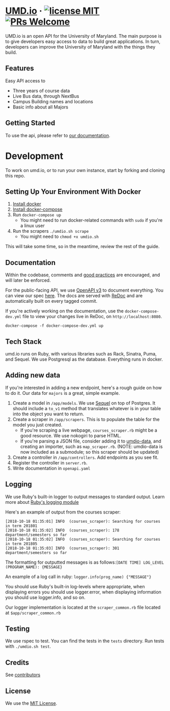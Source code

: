 # [UMD.io](http://umd.io/) &middot; [![license MIT](https://img.shields.io/github/license/mashape/apistatus.svg)](./LICENSE) [![PRs Welcome](https://img.shields.io/badge/PRs-welcome-brightgreen.svg)](README.md#Development)

UMD.io is an open API for the University of Maryland. The main purpose is to give developers easy access to data to build great applications. In turn, developers can improve the University of Maryland with the things they build.

## Features

Easy API access to

- Three years of course data
- Live Bus data, through NextBus
- Campus Building names and locations
- Basic info about all Majors

## Getting Started

To use the api, please refer to [our documentation](https://beta.umd.io).

# Development

To work on umd.io, or to run your own instance, start by forking and cloning this repo.

## Setting Up Your Environment With Docker

1. [Install docker](https://docs.docker.com/engine/installation/)
2. [Install docker-compose](https://docs.docker.com/compose/install/)
3. Run `docker-compose up`
   - You might need to run docker-related commands with `sudo` if you're a linux user
4. Run the scrapers `./umdio.sh scrape`
   - You might need to `chmod +x umdio.sh`

This will take some time, so in the meantime, review the rest of the guide.

## Documentation

Within the codebase, comments and [good practices](https://rubystyle.guide/) are encouraged, and will later be enforced.

For the public-facing API, we use [OpenAPI v3](https://swagger.io/docs/specification/about/) to document everything. You can view our spec [here](https://github.com/umdio/umdio/blob/master/openapi.yaml). The docs are served with [ReDoc](https://github.com/Redocly/redoc) and are automatically built on every tagged commit.

If you're actively working on the documentation, use the `docker-compose-dev.yml` file to view your changes live in ReDoc, on `http://localhost:8080`.

```
docker-compose -f docker-compose-dev.yml up
```

## Tech Stack

umd.io runs on Ruby, with various libraries such as Rack, Sinatra, Puma, and Sequel. We use Postgresql as the database. Everything runs in docker.

## Adding new data
If you're interested in adding a new endpoint, here's a rough guide on how to do it. Our data for `majors` is a great, simple example.
1. Create a model in `/app/models`. We use [Sequel](https://github.com/jeremyevans/sequel) on top of Postgres. It should include a `to_v1` method that translates whatever is in your table into the object you want to return.
2. Create a scraper in `/app/scrapers`. This is to populate the table for the model you just created.
   - If you're scraping a live webpage, `courses_scraper.rb` might be a good resource. We use nokogiri to parse HTML.
   - If you're parsing a JSON file, consider adding it to [umdio-data](https://github.com/umdio/umdio-data), and creating an importer, such as `map_scraper.rb`. (NOTE: umdio-data is now included as a submodule; so this scraper should be updated)
3. Create a controller in `/app/controllers`. Add endpoints as you see fit.
4. Register the controller in `server.rb`.
5. Write documentation in `openapi.yaml`

## Logging

We use Ruby's built-in logger to output messages to standard output. Learn more about [Ruby's logging module](https://ruby-doc.org/stdlib-2.1.0/libdoc/logger/rdoc/Logger.html)

Here's an example of output from the courses scraper:

```
[2018-10-18 01:35:01] INFO  (courses_scraper): Searching for courses in term 201801
[2018-10-18 01:35:02] INFO  (courses_scraper): 178 department/semesters so far
[2018-10-18 01:35:02] INFO  (courses_scraper): Searching for courses in term 201805
[2018-10-18 01:35:03] INFO  (courses_scraper): 301 department/semesters so far
```

The formatting for outputted messages is as follows:`[DATE TIME] LOG_LEVEL (PROGRAM_NAME): {MESSAGE}`

An example of a log call in ruby:
`logger.info(prog_name) {"MESSAGE"}`

You should use Ruby's built-in log-levels where appropriate, when displaying errors you should use logger.error, when displaying information you should use logger.info, and so on.

Our logger implementation is located at the `scraper_common.rb` file located at `$app/scraper_common.rb`

## Testing

We use rspec to test. You can find the tests in the `tests` directory. Run tests with `./umdio.sh test`.

## Credits

See [contributors](https://github.com/umdio/umdio/graphs/contributors)

## License

We use the [MIT License](./LICENSE).
